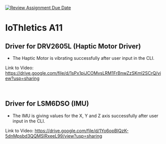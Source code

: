 [![Review Assignment Due Date](https://classroom.github.com/assets/deadline-readme-button-24ddc0f5d75046c5622901739e7c5dd533143b0c8e959d652212380cedb1ea36.svg)](https://classroom.github.com/a/SxxGvihW)

# IoThletics A11

## Driver for DRV2605L (Haptic Motor Driver)

- The Haptic Motor is vibrating successfully after user input in the CLI.

Link to Video: https://drive.google.com/file/d/1sPx1piJCOMvsLRM1FrBnwZzSKml2SCrQ/view?usp=sharing

<br>

## Driver for LSM6DSO (IMU)

- The IMU is giving values for the X, Y and Z axis successfully after user input in the CLI.

Link to Video: https://drive.google.com/file/d/1Yo6opBlQzK-5dnMpsbd3QQMSIRxeeL99/view?usp=sharing
